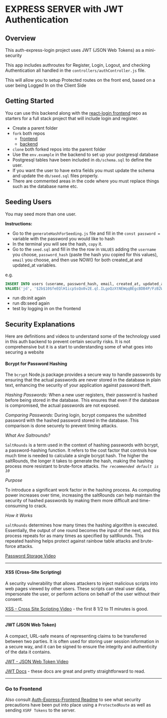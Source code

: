 # EXPRESS SERVER with JWT Authentication

## Overview

This auth-express-login project uses JWT (JSON Web Tokens) as a mini-security

This app includes authroutes for Register, Login, Logout, and checking Authentication all handled in the `controllers/authController.js` file.

This will allow you to setup Protected routes on the front end, based on a user being Logged In on the Client Side

## Getting Started

You can use this backend along with the [react-login frontend](https://github.com/10-3-pursuit/jwt-auth-frontend) repo as starters for a full stack project that will include login and register.

- Create a parent folder
- `fork` both repos
  - [frontend](https://github.com/10-3-pursuit/jwt-auth-frontend)
  - [backend](https://github.com/10-3-pursuit/jwt-auth-backend)
- `clone` both forked repos into the parent folder
- Use the `env.example` in the backend to set up your postgresql database
- Postgresql tables have been included in `db/schema.sql` to define the user.
- If you want the user to have extra fields you must update the schema and update the `db/seed.sql` files properly.
- There are commented areas in the code where you must replace things such as the database name etc.

## Seeding Users

You may seed more than one user.

**Instructions:**

- Go to the `generateHashForSeeding.js` file and fill in the `const password = ` variable with the password you would like to hash
- In the terminal you will see the hash, `copy` it.
- Go to the `seed.sql` and fill in the the row in `VALUES` adding the `username` you choose, `password_hash` (paste the hash you copied for this values), `email` you choose, and then use NOW() for both created_at and updated_at variables.

e.g.

```sql
INSERT INTO users (userame, password_hash, email, created_at, updated_at)
VALUES('jd', '$2b$10$feEQlH1icpSsQo8v2E.ql.ILgoQzXtNEWqqBEgcBDB4P/FzB2Ws16', 'jd@me.com', NOW(), NOW())
```

- run db:init again
- run db:seed again
- test by logging in on the frontend

## Security Explanations

Here are definitions and videos to understand some of the technology used in this auth backend to prevent certain security risks. It is not comprehensive but it is a start to understanding some of what goes into securing a website

#### Bcrypt for Password Hashing

The `bcrypt` Node.js package provides a secure way to handle passwords by ensuring that the actual passwords are never stored in the database in plain text, enhancing the security of your application against password theft.

_Hashing Passwords:_ When a new user registers, their password is hashed before being stored in the database. This ensures that even if the database is compromised, the actual passwords are not exposed.

_Comparing Passwords:_ During login, bcrypt compares the submitted password with the hashed password stored in the database. This comparison is done securely to prevent timing attacks.

_What Are Saltrounds?_

`SaltRounds` is a term used in the context of hashing passwords with bcrypt, a password-hashing function. It refers to the cost factor that controls how much time is needed to calculate a single bcrypt hash. The higher the saltRounds, the longer it takes to generate the hash, making the hashing process more resistant to brute-force attacks. _`The recommended default is 10`_

_Purpose_

To introduce a significant work factor in the hashing process. As computing power increases over time, increasing the saltRounds can help maintain the security of hashed passwords by making them more difficult and time-consuming to crack.

_How it Works_

`saltRounds` determines how many times the hashing algorithm is executed. Essentially, the output of one round becomes the input of the next, and this process repeats for as many times as specified by saltRounds. This repeated hashing helps protect against rainbow table attacks and brute-force attacks.

[Password Storage Video](https://www.youtube.com/watch?v=qgpsIBLvrGY)

<hr />

#### XSS (Cross-Site Scripting)

A security vulnerability that allows attackers to inject malicious scripts into web pages viewed by other users. These scripts can steal user data, impersonate the user, or perform actions on behalf of the user without their consent.

[XSS - Cross Site Scripting Video](https://www.youtube.com/watch?v=EoaDgUgS6QA) - the first 8 1/2 to 11 minutes is good.

<hr />

#### JWT (JSON Web Token)

A compact, URL-safe means of representing claims to be transferred between two parties. It is often used for storing user session information in a secure way, and it can be signed to ensure the integrity and authenticity of the data it contains.

[JWT - JSON Web Token Video](https://www.youtube.com/watch?v=P2CPd9ynFLg)

[JWT Docs](https://jwt.io) - these docs are great and pretty straightforward to read.

<hr />

### Go to Frontend

Also consult [Auth-Express-Frontend Readme](https://github.com/10-3-pursuit/auth-react-login) to see what security precautions have been put into place using a `ProtectedRoute` as well as sending `XSRF Tokens` to the server.
